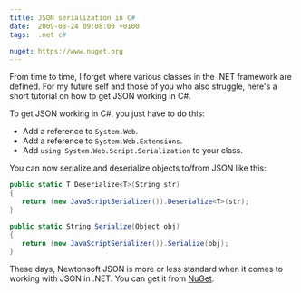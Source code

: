 ```yaml
---
title: JSON serialization in C#
date:  2009-08-24 09:08:00 +0100
tags:  .net c#

nuget: https://www.nuget.org
---
```


From time to time, I forget where various classes in the .NET framework are defined.
For my future self and those of you who also struggle, here's a short tutorial on
how to get JSON working in C#.

To get JSON working in C#, you just have to do this:

* Add a reference to `System.Web`.
* Add a reference to `System.Web.Extensions`.
* Add `using System.Web.Script.Serialization` to your class.

You can now serialize and deserialize objects to/from JSON like this:

```csharp
public static T Deserialize<T>(String str)
{
   return (new JavaScriptSerializer()).Deserialize<T>(str);
}

public static String Serialize(Object obj)
{
   return (new JavaScriptSerializer()).Serialize(obj);
}
```

These days, Newtonsoft JSON is more or less standard when it comes to working with
JSON in .NET. You can get it from [NuGet]({{page.nuget}}).